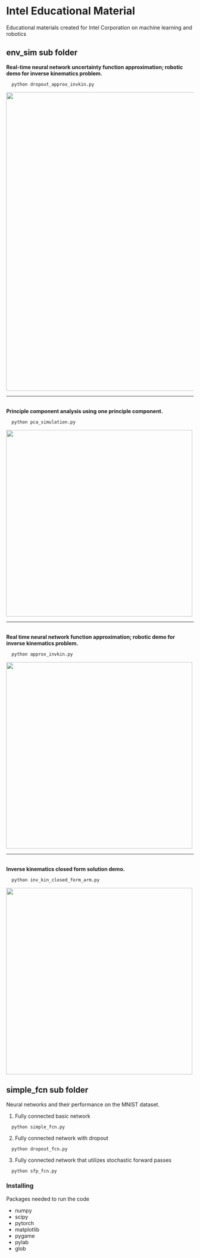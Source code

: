 # Intel Educational Material
Educational materials created for Intel Corporation on machine learning and robotics

## env_sim sub folder
**Real-time neural network uncertainty function approximation; robotic demo for inverse kinematics problem.**
```
  python dropout_approx_invkin.py
```
<img src="https://github.com/trevor-richardson/educational_material/blob/master/visualizations/stoch_for_passes.gif" width="800">

---

\
**Principle component analysis using one principle component.**
```
  python pca_simulation.py
```
<img src="https://github.com/trevor-richardson/educational_material/blob/master/visualizations/pca.gif" width="500">

---

\
**Real time neural network function approximation; robotic demo for inverse kinematics problem.**
```
  python approx_invkin.py
```
<img src="https://github.com/trevor-richardson/educational_material/blob/master/visualizations/inv_kin_approx.gif" width="500">

---

\
**Inverse kinematics closed form solution demo.**
```
  python inv_kin_closed_form_arm.py
```
<img src="https://github.com/trevor-richardson/educational_material/blob/master/visualizations/inv_kin_closedform.gif" width="500">


## simple_fcn sub folder
Neural networks and their performance on the MNIST dataset.
1) Fully connected basic network
```
  python simple_fcn.py
```
2) Fully connected network with dropout
```
  python dropout_fcn.py
```
3) Fully connected network that utilizes stochastic forward passes
```
  python sfp_fcn.py
```


### Installing

Packages needed to run the code
* numpy
* scipy
* pytorch
* matplotlib
* pygame
* pylab
* glob
